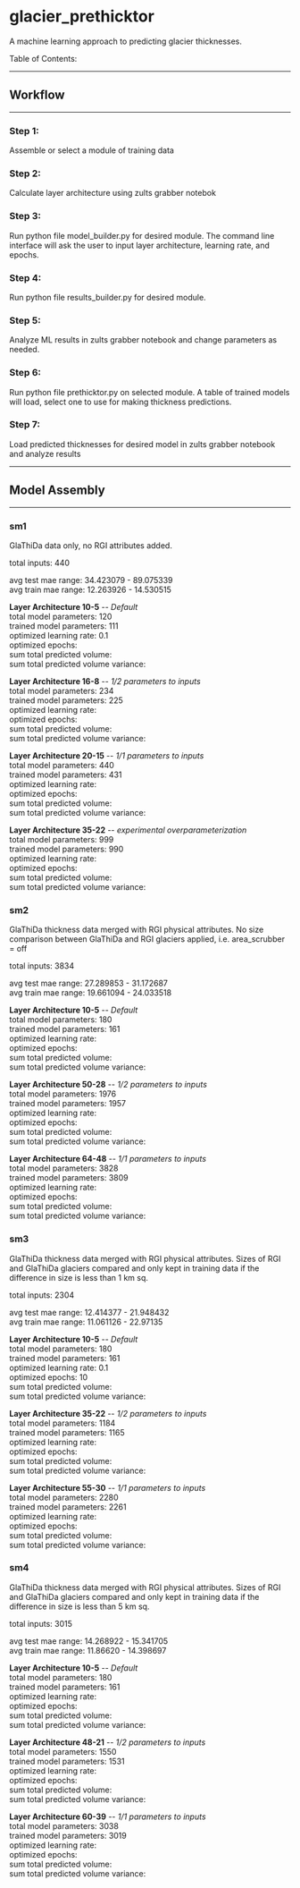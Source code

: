# glacier_prethicktor
A machine learning approach to predicting glacier thicknesses.

Table of Contents:



---

## Workflow 

---

### Step 1: 
Assemble or select a module of training data


### Step 2:
Calculate layer architecture using zults grabber notebok


### Step 3:
Run python file model_builder.py for desired module. The command line interface will ask the user to input layer architecture, learning rate, and epochs. 

### Step 4:
Run python file results_builder.py for desired module.


### Step 5:
Analyze ML results in zults grabber notebook and change parameters as needed.

### Step 6:
Run python file prethicktor.py on selected module. A table of trained models will load, select one to use for making thickness predictions.

### Step 7:
Load predicted thicknesses for desired model in zults grabber notebook and analyze results






---

## Model Assembly 

---




### sm1

GlaThiDa data only, no RGI attributes added. 

total inputs: 440

avg test mae range: 34.423079 - 89.075339 \
avg train mae range: 12.263926 - 14.530515


**Layer Architecture 10-5** -- *Default*\
total model parameters: 120 \
trained model parameters: 111 \
optimized learning rate: 0.1 \
optimized epochs: \
sum total predicted volume: \
sum total predicted volume variance: 


**Layer Architecture 16-8** -- *1/2 parameters to inputs* \
total model parameters: 234 \
trained model parameters: 225 \
optimized learning rate: \
optimized epochs: \
sum total predicted volume: \
sum total predicted volume variance: 


**Layer Architecture 20-15** -- *1/1 parameters to inputs* \
total model parameters: 440 \
trained model parameters: 431 \
optimized learning rate: \
optimized epochs: \
sum total predicted volume: \
sum total predicted volume variance: 


**Layer Architecture 35-22** -- *experimental overparameterization* \
total model parameters: 999 \
trained model parameters: 990 \
optimized learning rate: \
optimized epochs: \
sum total predicted volume: \
sum total predicted volume variance: 



### sm2

GlaThiDa thickness data merged with RGI physical attributes. No size comparison between GlaThiDa and RGI glaciers applied, i.e. area_scrubber = off

total inputs: 3834

avg test mae range: 27.289853 - 31.172687 \
avg train mae range: 19.661094 - 24.033518

**Layer Architecture 10-5** -- *Default*\
total model parameters: 180 \
trained model parameters: 161 \
optimized learning rate: \
optimized epochs: \
sum total predicted volume: \
sum total predicted volume variance: 


**Layer Architecture 50-28** -- *1/2 parameters to inputs* \
total model parameters: 1976 \
trained model parameters: 1957 \
optimized learning rate: \
optimized epochs: \
sum total predicted volume: \
sum total predicted volume variance: 


**Layer Architecture 64-48** -- *1/1 parameters to inputs* \
total model parameters: 3828 \
trained model parameters: 3809 \
optimized learning rate: \
optimized epochs: \
sum total predicted volume: \
sum total predicted volume variance: 



### sm3

GlaThiDa thickness data merged with RGI physical attributes. Sizes of RGI and GlaThiDa glaciers compared and only kept in training data if the difference in size is less than 1 km sq.


total inputs: 2304


avg test mae range: 12.414377 - 21.948432 \
avg train mae range: 11.061126 - 22.97135

**Layer Architecture 10-5** -- *Default*\
total model parameters: 180 \
trained model parameters: 161 \
optimized learning rate: 0.1 \
optimized epochs: 10 \
sum total predicted volume:  \
sum total predicted volume variance:


**Layer Architecture 35-22** -- *1/2 parameters to inputs* \
total model parameters: 1184 \
trained model parameters: 1165 \
optimized learning rate: \
optimized epochs: \
sum total predicted volume: \
sum total predicted volume variance: 


**Layer Architecture 55-30** -- *1/1 parameters to inputs* \
total model parameters: 2280 \
trained model parameters: 2261 \
optimized learning rate: \
optimized epochs: \
sum total predicted volume: \
sum total predicted volume variance: 




### sm4

GlaThiDa thickness data merged with RGI physical attributes. Sizes of RGI and GlaThiDa glaciers compared and only kept in training data if the difference in size is less than 5 km sq.

total inputs: 3015

avg test mae range: 14.268922 - 15.341705 \
avg train mae range: 11.86620 - 14.398697

**Layer Architecture 10-5** -- *Default*\
total model parameters: 180 \
trained model parameters: 161 \
optimized learning rate: \
optimized epochs: \
sum total predicted volume: \
sum total predicted volume variance: 


**Layer Architecture 48-21** -- *1/2 parameters to inputs* \
total model parameters: 1550 \
trained model parameters: 1531 \
optimized learning rate: \
optimized epochs: \
sum total predicted volume: \
sum total predicted volume variance: 


**Layer Architecture 60-39** -- *1/1 parameters to inputs* \
total model parameters: 3038 \
trained model parameters: 3019 \
optimized learning rate: \
optimized epochs: \
sum total predicted volume: \
sum total predicted volume variance: 



<!-- ---

## User Guide

---
1. Prepare model architecture:
    - Update glacierml.py with desired layer architecture
        1. modify function build_and_run_model()
            1. update 'arch' variable with architecture 'N-N-N'
            2. update svd_mod_pth and svd_res_pth for dataset in use
                - sm = glacier
                - sm2 = Glam
                - sm4 = Glam_phys
                - sm5 = Glam_2
        3. modify layer structure in function build_dnn_model() and comment out any unneeded layers.
        
2. Prepare prethicktor.py with hyperparameters and data

    - prethicktor.py will load all data by default, but will need data directory inputs to the loader functions.
    
    - Hyperparameters available to adjust are learning rate, validation split, and random state. By default validation split is left at 0.2 to avoid inundation of different models:
        1. learning rates - 0.1, 0.01, 0.001
        2. validation split - 0.1, 0.15, 0.2, 0.25, 0.3, 0.35, 0.4
        3. random state - range from 0 to 24
               
    - Function build_and_train_model requires several inputs:
        1. dataset - no need to modify. This input is set when module is selected at the beginning.
        2. module - no need to modify. This input is set when module is selected at the beginning. Determines which dataset will be used and where to save the models and results.
        3. res - no need to modify. This input is set when module is selected at the beginning.
        4. learning_rate - defined earlier as range LR. Default is 0.001
        5. validation_split - defined earlier as range VS. Default is 0.2
        6. epochs - default is 300
        7. random_state - defined earlier as a range 0 to 24. Default is 0
        

4. start prethicktor container and run 
    - here you may do thing a
    - or you may do thing b

5. run results_builder.py

6. view results in zults_grabber.ipynb


---

## Files and Operations

---
**This GTP consists of three python files and an interactive notebook.**


1.  **glacierml.py** \
Python file setting the following functions: 

    data_loader(path to data)
    - This functions input requires a directory path to where data is located. It is intended to load updated GlaThiDa glacier.csv data hosted on [GitLab](https://gitlab.com/wgms/glathida/-/tree/main/data) (download required). Older versions of the function currently commented into legacy code are intended to load the older versions of the GlaThiDa data: [website](https://www.gtn-g.ch/glathida/), [zip download](http://www.gtn-g.ch/database/glathida-3.1.0.zip)       
        
    data_loader_2(path to data)
    - updated version of data_loader that builds Glam using thicknesses from T data matched with RGI features. The glaciers are matched using some tools located in RGI_tools/
    
    thickness_renamer(dataset)
    - Discrepancies exist between the name of thickness columns of GlaThiDa datasets. This function renames columns of T (glacier) and TT (band) datasets from 'mean_thickness' to 'thickness' to match TTT(point) dataset, and for consistency in results.   
    
    data_splitter(dataset, random_state)
    - This function defines test and train datasets as well as features vs labels for a given random state. 

    build_linear_model(normalizer, learning_rate)
    - description
    
    plot_loss(history)
    - dfdsa
    
    build_and_train_model(dataset, learning_rate, validation_split, epochs, random_state)
    - fdsa
        
   
2.  **prethicktor.py** \
 The main function file. Intended to run in a docker container on a GPU.
 

3.  **results_builder.py** \
scripts to evaluate models and make predictions of RGI data using selected model


4.  **zults_grabber.ipynb** \
interactive notebook used to analyze results

---

## Datasets and their Assembly

---
### glacier
This dataset is simply the glacier dataset from GlaThiDa hosted on [GitLab](https://gitlab.com/wgms/glathida/-/tree/main/data) (download required)


### Glam
Glam is built out of GlaThiDa glacier thicknesses combined with RGI glacier attributes. Each glacier in GlaThiDa is matched with a glacier in RGI using geopy.distance. If the distance between the glaciers is less than 1 km, then both index of GlaThiDa and RGI are saved to a csv file which is located with other data files.


    for T_idx in tqdm(T.index):
        GlaThiDa_coords = (T['LAT'].loc[T_idx],
                           T['LON'].loc[T_idx])
        for RGI_idx in RGI_coordinates.index:
            RGI_coords = (RGI_coordinates['CenLat'].loc[RGI_idx],
                          RGI_coordinates['CenLon'].loc[RGI_idx])
            distance = geopy.distance.geodesic(GlaThiDa_coords, RGI_coords).km
            
            
The gl.data_loader_2 function reads uses the index csv and drops glaciers where distance is non-zero, as well as any RGI duplicates in case GlaThiDa centroid is equidistant from multiple RGI glaciers. 


    comb = pd.read_csv(pth + 'GlaThiDa_RGI_matched_indexes.csv')
    drops = comb.index[comb['0']!=0]
    comb = comb.drop(drops)
    comb = comb.drop_duplicates(subset = 'RGI_index', keep = 'last')
            
            
At this point, GlaThiDa and RGI data are selected from what remains of valid matched GlaThiDa and RGI indexes, and then have their indexes reset. This is done so that GlaThiDa and RGI data line up, but have matching indexes for the merge into Glam:


    T = T.loc[comb['GlaThiDa_index']]
    T = T.reset_index()
    RGI = RGI_extra.loc[comb['RGI_index']]
    RGI = RGI.reset_index()
    
    
Once the indexes match and the data is lined up, it is a simple merge to put them together:


    Glam = pd.merge(T, RGI, left_index=True, right_index=True)


### Glam_phys
Glam data without centroid lat and lon


    Glam_phys = Glam[[
    #     'CenLon',
    #     'CenLat',
        'Area',
        'thickness',
        'Slope',
        'Zmin',
        'Zmed',
        'Zmax',
        'Aspect',
        'Lmax'
    ]]


### Glam_2
Key difference between Glam and Glam_2: Glam is built with GlaThiDa 'T' dataset, while Glam_2 is built using the updated glacier dataset hosted on GitLab.

Rebuild of Glam using different techniques of matching. When building Glam, data_loader_2 would produce a list of matched indexes with several duplicates for unknown buggy reasons. With data_loader_3 to build Glam_2, some more care and rigor was put into the matcher with the intent of having a more accurate dataset. For each match that was to be put into a list, an index locator was integrated to ensure only the last entry of the dataframe was updated. This stopped the problem of several duplicates being saved at once, which occured when building Glam.

Another key difference in Glam_2 index matching is that each GlaThiDa entry is compared to every single RGI entry, as opposed to the previous version would break the loop once it found a match less than 1 km away. This loop keeps every single index within 1 km to be analyzed later.


        distance = geopy.distance.geodesic(GlaThiDa_coords,RGI_coords).km
        if 0 <= distance < 1:
            f = pd.Series(distance, name='distance')
            L = L.copy()
            L = L.append(f, ignore_index=True)
            L['GlaThiDa_index'].iloc[-1] = T_idx
            L['RGI_index'].iloc[-1] = RGI_idx
            L.to_csv('GlaThiDa_RGI_live.csv')
            
            
            
Once the matched indexes are collected, there are several potential matches since this loop did not break after it found the first match within 1km. The next step is to find the closest RGI glacier to each GlaThiDa glacier. This is done with the following loop:


    combined_indexes = pd.DataFrame()
    for GlaThiDa_index in comb['GlaThiDa_index'].index:
        df = comb[comb['GlaThiDa_index'] == GlaThiDa_index]
        f = df.loc[df[df['distance'] == df['distance'].min()].index]
        combined_indexes = combined_indexes.append(f)
        
        
        
Now that GlaThiDa and closest RGI indexes are matched, it is time to match GlaThiDa thicknesses with RGI attributes.


    data = pd.DataFrame(columns = ['GlaThiDa_index', 'thickness'])
    for GlaThiDa in combined_indexes['GlaThiDa_index'].index:
        glathida_thickness = glacier['mean_thickness'].iloc[GlaThiDa] 
        rgi_index = combined_indexes['RGI_index'].loc[GlaThiDa]  
        rgi = RGI_extra.iloc[[rgi_index]]

        data = data.append(rgi)
        data['thickness'].iloc[-1] = glathida_thickness -->